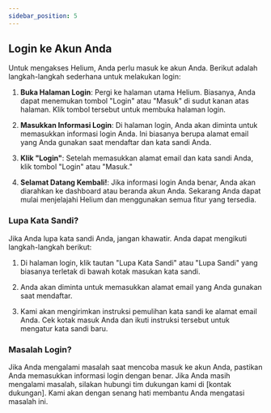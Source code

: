 ```yaml
---
sidebar_position: 5
---
```


## Login ke Akun Anda

Untuk mengakses Helium, Anda perlu masuk ke akun Anda. Berikut adalah langkah-langkah sederhana untuk melakukan login:

1. **Buka Halaman Login**: Pergi ke halaman utama Helium. Biasanya, Anda dapat menemukan tombol "Login" atau "Masuk" di sudut kanan atas halaman. Klik tombol tersebut untuk membuka halaman login.

2. **Masukkan Informasi Login**: Di halaman login, Anda akan diminta untuk memasukkan informasi login Anda. Ini biasanya berupa alamat email yang Anda gunakan saat mendaftar dan kata sandi Anda.

3. **Klik "Login"**: Setelah memasukkan alamat email dan kata sandi Anda, klik tombol "Login" atau "Masuk."

4. **Selamat Datang Kembali!**: Jika informasi login Anda benar, Anda akan diarahkan ke dashboard atau beranda akun Anda. Sekarang Anda dapat mulai menjelajahi Helium dan menggunakan semua fitur yang tersedia.

### Lupa Kata Sandi?

Jika Anda lupa kata sandi Anda, jangan khawatir. Anda dapat mengikuti langkah-langkah berikut:

1. Di halaman login, klik tautan "Lupa Kata Sandi" atau "Lupa Sandi" yang biasanya terletak di bawah kotak masukan kata sandi.

2. Anda akan diminta untuk memasukkan alamat email yang Anda gunakan saat mendaftar.

3. Kami akan mengirimkan instruksi pemulihan kata sandi ke alamat email Anda. Cek kotak masuk Anda dan ikuti instruksi tersebut untuk mengatur kata sandi baru.

### Masalah Login?

Jika Anda mengalami masalah saat mencoba masuk ke akun Anda, pastikan Anda memasukkan informasi login dengan benar. Jika Anda masih mengalami masalah, silakan hubungi tim dukungan kami di [kontak dukungan]. Kami akan dengan senang hati membantu Anda mengatasi masalah ini.


